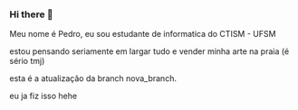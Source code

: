 ### Hi there 👋

Meu nome  é Pedro, eu sou estudante  de informatica do CTISM - UFSM

estou pensando seriamente em largar tudo e vender minha arte na praia (é sério tmj)

esta é a atualização da branch nova_branch.

eu ja fiz isso hehe
